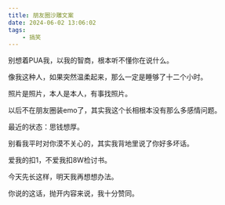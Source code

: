 ```yaml
---
title: 朋友圈沙雕文案
date: 2024-06-02 13:06:02
tags:
    - 搞笑
---
```


别想着PUA我，以我的智商，根本听不懂你在说什么。

像我这种人，如果突然温柔起来，那么一定是睡够了十二个小时。

照片是照片，本人是本人，有事找照片。

以后不在朋友圈装emo了，其实我这个长相根本没有那么多感情问题。

最近的状态：思钱想厚。

别看我平时对你漠不关心的，其实我背地里说了你好多坏话。

爱我的扣1，不爱我扣8W检讨书。

今天先长这样，明天我再想想办法。

你说的这话，抛开内容来说，我十分赞同。